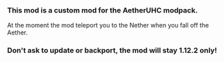### This mod is a custom mod for the AetherUHC modpack.
At the moment the mod teleport you to the Nether when you fall off the Aether.

### Don't ask to update or backport, the mod will stay 1.12.2 only!
